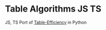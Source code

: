 # Table Algorithms JS TS
JS, TS Port of [Table-Efficiency](https://github.com/Pomidorka1234/Table-Efficiency) in Python
